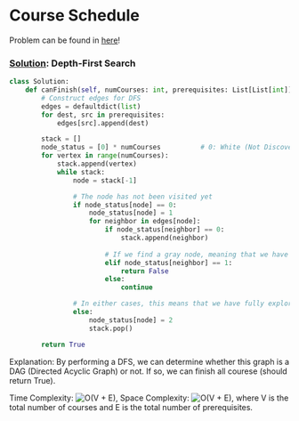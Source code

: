 # Course Schedule

Problem can be found in [here](https://leetcode.com/problems/course-schedule)!

### [Solution](/Graph/133-CloneGraph/solution.py): Depth-First Search

```python
class Solution:
    def canFinish(self, numCourses: int, prerequisites: List[List[int]]) -> bool:
        # Construct edges for DFS
        edges = defaultdict(list)
        for dest, src in prerequisites:
            edges[src].append(dest)

        stack = []
        node_status = [0] * numCourses          # 0: White (Not Discovered Yet), 1: Gray (Being Explored), 2: Black (Explored)
        for vertex in range(numCourses):
            stack.append(vertex)
            while stack:
                node = stack[-1]

                # The node has not been visited yet
                if node_status[node] == 0:
                    node_status[node] = 1
                    for neighbor in edges[node]:
                        if node_status[neighbor] == 0:
                            stack.append(neighbor)
                        
                        # If we find a gray node, meaning that we have visited this node twice i.e. we find a cycle!
                        elif node_status[neighbor] == 1:    
                            return False
                        else:
                            continue

                # In either cases, this means that we have fully explored the node. So, just simply pop the node out.
                else:
                    node_status[node] = 2
                    stack.pop()

        return True
```

Explanation: By performing a DFS, we can determine whether this graph is a DAG (Directed Acyclic Graph) or not. If so, we can finish all courese (should return True).

Time Complexity: ![O(V + E)](<https://latex.codecogs.com/svg.image?\inline&space;O(V + E)>), Space Complexity: ![O(V + E)](<https://latex.codecogs.com/svg.image?\inline&space;O(V + E)>), where V is the total number of courses and E is the total number of prerequisites.

